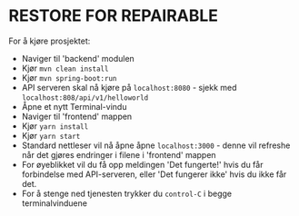 # RESTORE FOR REPAIRABLE

For å kjøre prosjektet:
* Naviger til 'backend' modulen
* Kjør `mvn clean install`
* Kjør `mvn spring-boot:run`
* API serveren skal nå kjøre på `localhost:8080` - sjekk med `localhost:808/api/v1/helloworld`
* Åpne et nytt Terminal-vindu
* Naviger til 'frontend' mappen
* Kjør `yarn install`
* Kjør `yarn start`
* Standard nettleser vil nå åpne åpne `localhost:3000` - denne vil refreshe når det gjøres endringer i filene i 'frontend' mappen
* For øyeblikket vil du få opp meldingen 'Det fungerte!' hvis du får forbindelse med API-serveren, eller 'Det fungerer ikke' hvis du ikke får det. 
* For å stenge ned tjenesten trykker du `control-C` i begge terminalvinduene
